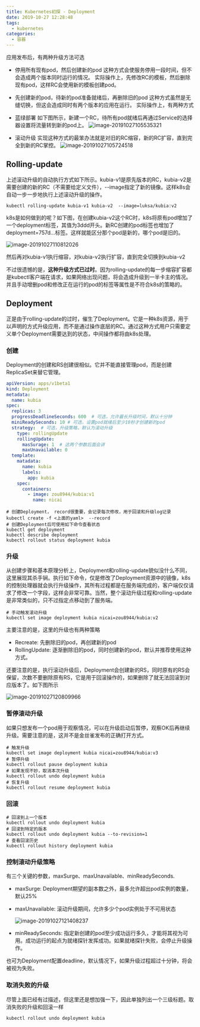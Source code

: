 ```yaml
---
title: Kubernetes初探 - Deployment
date: 2019-10-27 12:28:48
tags:
  - kubernetes
categories:
  - 容器
---
```

应用发布后，有两种升级方法可选

- 停用所有现有pod，然后创建新的pod
  这种方式会使服务停用一段时间，但不会造成两个版本同时运行的情况。
  实际操作上，先修改RC的模板，然后删除现有pod，这样RC会使用新的模板创建pod。

- 先创建新的pod，待新的pod准备就绪后，再删除旧的pod
  这种方式虽然是无缝切换，但这会造成同时有两个版本的应用在运行。
  实际操作上，有两种方式
<!-- more -->
  - 蓝绿部署
    如下图所示，新建一个RC，待所有pod就绪后再通过Service的选择器设置将流量转到新的pod上。
    ![image-20191027105535321](image-20191027105535321.png)

  - 滚动升级
    实现这种方式的最笨办法就是对旧的RC缩容，新的RC扩容，直到完全到新的RC掌控。
    ![image-20191027105724518](image-20191027105724518.png)

## Rolling-update

上述滚动升级的自动执行方式如下所示。kubia-v1是原先版本的RC，kubia-v2是需要创建的新的RC（不需要给定义文件），--image指定了新的镜像。这样k8s会自动一步一步地执行上述滚动升级的操作。

```shell
kubectl rolling-update kubia-v1 kubia-v2  --image=luksa/kubia:v2
```

k8s是如何做到的呢？如下图，在创建kubia-v2这个RC时，k8s将原有pod增加了一个deployment标签，其值为3ddd开头。新RC创建的pod标签也增加了deployment=757d...标签。这样就能区分那个pod是新的，哪个pod是旧的。

![image-20191027110812026](image-20191027110812026.png)

然后再对kubia-v1执行缩容，对kubia-v2执行扩容，直到完全切换到kubia-v2

不过很遗憾的是，**这种升级方式已过时**。因为rolling-update的每一步缩容扩容都是kubectl客户端在请求，如果网络出现问题，将会造成升级到一半卡主的情况。并且手动增删pod和修改正在运行的pod的标签等属性是不符合k8s的策略的。

## Deployment

正是由于rolling-update的过时，催生了Deployment。它是一种k8s资源，用于以声明的方式升级应用，而不是通过操作底层的RC。通过这种方式用户只需要定义单个Deployment需要达到的状态，中间操作都将由k8s处理。

### 创建

Deployment的创建和RS创建很相似。它并不能直接管理pod，而是创建ReplicaSet来替它管理。

```yaml
apiVersion: apps/v1beta1
kind: Deployment
metadata:
  name: kubia
spec:
  replicas: 3
  progressDeadlineSeconds: 600  # 可选，允许最长升级时间，默认十分钟
  miniReadySeconds: 10 # 可选，设置pod就绪后至少10秒才创建新的pod
  strategy:  # 可选，升级策略，默认为滚动升级
    type: rollingUpdate
    rollingUpdate:
      masSurage: 1  # 这两个参数后面会讲
      maxUnavailable: 0
  template:
    matadata:
      name: kubia
      labels:
        app: kubia
    spec:
      containers:
        - image: zou8944/kubia:v1
          name: nicai
```

```shell
# 创建Deployment， record很重要，会记录每次修改，用于回滚和升级log记录
kubectl create -f <上面的yaml>  --record
# 创建Deployment后可使用如下命令查看状态
kubectl get deployment
kubectl describe deployment
kubectl rollout status deployment kubia
```

### 升级

从创建步骤和基本原理分析上，Deployment和rolling-update貌似没什么不同，这里展现其杀手锏。执行如下命令，仅是修改了Deployment资源中的镜像，k8s的控制处理器就会执行升级操作，其所有过程都是在服务端完成的，客户端仅仅请求了修改一个字段，这样会非常可靠。当然，整个滚动升级过程和rolling-update是非常类似的，只不过指定点移动到了服务端。

```shell
# 手动触发滚动升级
kubectl set image deployment kubia nicai=zou8944/kubia:v2
```

主要注意的是，这里的升级也有两种策略

- Recreate: 先删除旧的pod，再创建新的pod
- RollingUpdate: 逐渐删除旧的pod，同时创建新的pod，默认并推荐使用这种方式。

还要注意的是，执行滚动升级后，Deployment会创建新的RS，同时原有的RS会保留，次数不要删除原有RS，它是用于回滚操作的，如果删除了就无法回滚到对应版本了。如下图所示

![image-20191027120809966](image-20191027120809966.png)

### 暂停滚动升级

如果只想发布一个pod用于观察情况，可以在升级启动后暂停，观察OK后再继续升级。需要注意的是，这并不是金丝雀发布的正确打开方式。

```shell
# 触发升级
kubectl set image deployment kubia nicai=zou8944/kubia:v3
# 暂停升级
kubectl rollout pause deployment kubia
# 如果发现不妙，取消本次升级
kubectl rollout undo deployment kubia
# 恢复升级
kubectl rollout resume deployment kubia
```

### 回滚

```shell
# 回滚到上一个版本
kubectl rollout undo deployment kubia
# 回滚到特定的版本
kubectl rollout undo deployment kubia --to-revision=1
# 查看回滚历史
kubectl rollout history deployment kubia
```

### 控制滚动升级策略

有三个关键的参数，maxSurge、maxUnavailable、minReadySeconds.

- maxSurge: Deployment期望的副本数之外，最多允许超出pod实例的数量，默认25%

- maxUnavailable: 滚动升级期间，允许多少个pod实例处于不可用状态

  ![image-20191027121408237](image-20191027121408237.png)

- minReadySeconds: 指定新创建的pod至少成功运行多久，才能将其视为可用。成功运行的起点为就绪探针发挥成功。如果就绪探针失败，会停止升级操作。

也可为Deployment配置deadline，默认情况下，如果升级过程超过十分钟，将会被视为失败。

### 取消失败的升级

尽管上面已经有过描述，但这里还是想加强一下，因此单独列出一个三级标题。取消失败的升级和回滚一样

```shell
kubectl rollout undo deployment kubia
```

# 